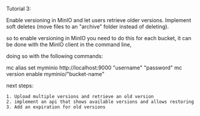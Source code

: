 Tutorial 3:

Enable versioning in MinIO and let users retrieve older versions.
Implement soft deletes (move files to an "archive" folder instead of deleting).

so to enable versioning in MinIO you need to do this for each bucket, it can be done with the MinIO client in the command line,

doing so with the following commands:

mc alias set myminio http://localhost:9000 "username" "password"
mc version enable myminio/"bucket-name"



next steps:

    1. Upload multiple versions and retrieve an old version
    2. implement an api that shows available versions and allows restoring
    3. Add an expiration for old versions
